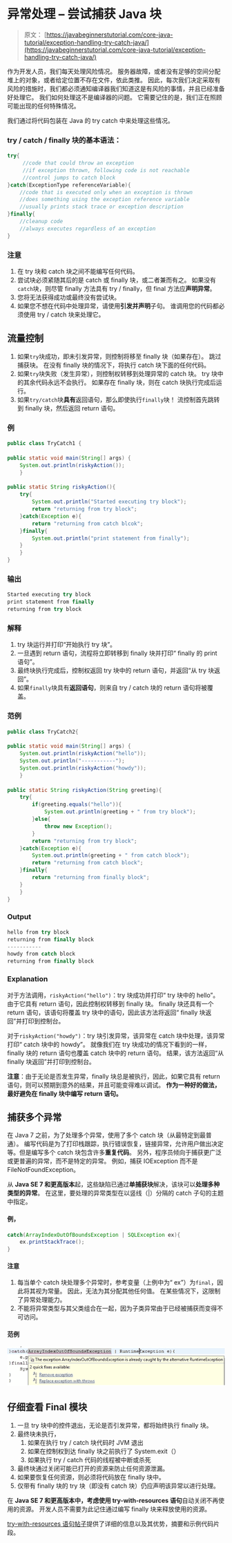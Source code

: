 # 异常处理 – 尝试捕获 Java 块

> 原文： [https://javabeginnerstutorial.com/core-java-tutorial/exception-handling-try-catch-java/](https://javabeginnerstutorial.com/core-java-tutorial/exception-handling-try-catch-java/)

作为开发人员，我们每天处理风险情况。 服务器故障，或者没有足够的空间分配堆上的对象，或者给定位置不存在文件，依此类推。 因此，每次我们决定采取有风险的措施时，我们都必须通知编译器我们知道这是有风险的事情，并且已经准备好处理它。 我们如何处理这不是编译器的问题。 它需要记住的是，我们正在照顾可能出现的任何特殊情况。

我们通过将代码包装在 Java 的 try catch 中来处理这些情况。

### try / catch / finally 块的基本语法：

```java
try{
     //code that could throw an exception
     //if exception thrown, following code is not reachable
     //control jumps to catch block
}catch(ExceptionType referenceVariable){
	//code that is executed only when an exception is thrown
	//does something using the exception reference variable
	//usually prints stack trace or exception description
}finally{
	//cleanup code
	//always executes regardless of an exception
}
```

### 注意

1.  在 try 块和 catch 块之间不能编写任何代码。
2.  尝试块必须紧随其后的是 catch 或 finally 块，或二者兼而有之。 如果没有`catch`块，则尽管 finally 方法具有 try / finally，但 final 方法应**声明异常**。
3.  您将无法获得成功或最终没有尝试块。
4.  如果您不想在代码中处理异常，请使用**引发并声明**子句。 谁调用您的代码都必须使用 try / catch 块来处理它。

## 流量控制

1.  如果`try`块成功，即未引发异常，则控制将移至 finally 块（如果存在）。 跳过捕获块。 在没有 finally 块的情况下，将执行 catch 块下面的任何代码。
2.  如果`try`块失败（发生异常），则控制权转移到处理异常的 catch 块。 try 块中的其余代码永远不会执行。 如果存在 finally 块，则在 catch 块执行完成后运行。
3.  如果`try/catch`块**具有**返回语句，那么即使执行`finally`块！ 流控制首先跳转到 finally 块，然后返回 return 语句。

### 例

```java
public class TryCatch1 {

public static void main(String[] args) {
	System.out.println(riskyAction());
	}

public static String riskyAction(){
	try{
		System.out.println("Started executing try block");
		return "returning from try block";
	}catch(Exception e){
		return "returning from catch blcok";
	}finally{
		System.out.println("print statement from finally");
	}
	}
}
```

### 输出

```java
Started executing try block
print statement from finally
returning from try block
```

### 解释

1.  try 块运行并打印“开始执行 try 块”。
2.  一旦遇到 return 语句，流程将立即转移到 finally 块并打印“ finally 的 print 语句”。
3.  最终块执行完成后，控制权返回 try 块中的 return 语句，并返回“从 try 块返回”。
4.  如果`finally`块具有**返回语句**，则来自 try / catch 块的 return 语句将被覆盖。

### 范例

```java
public class TryCatch2{

public static void main(String[] args) {
	System.out.println(riskyAction("hello"));
	System.out.println("-----------");
	System.out.println(riskyAction("howdy"));
	}

public static String riskyAction(String greeting){
	try{
		if(greeting.equals("hello")){
			System.out.println(greeting + " from try block");
		}else{
			throw new Exception();
		}
		return "returning from try block";
	}catch(Exception e){
		System.out.println(greeting + " from catch block");
		return "returning from catch block";
	}finally{
		return "returning from finally block";
	}
	}
}
```

### Output

```java
hello from try block
returning from finally block
-----------
howdy from catch block
returning from finally block
```

### Explanation

对于方法调用，`riskyAction("hello")`：try 块成功并打印“ try 块中的 hello”。 由于它具有 return 语句，因此控制权转移到 finally 块。 finally 块还具有一个 return 语句，该语句将覆盖 try 块中的语句，因此该方法将返回“ finally 块返回”并打印到控制台。

对于`riskyAction("howdy")`：try 块引发异常，该异常在 catch 块中处理，该异常打印“ catch 块中的 howdy”。 就像我们在 try 块成功的情况下看到的一样，finally 块的 return 语句也覆盖 catch 块中的 return 语句。 结果，该方法返回“从 finally 块返回”并打印到控制台。

**注意**：由于无论是否发生异常，finally 块总是被执行，因此，如果它具有 return 语句，则可以预期到意外的结果，并且可能变得难以调试。 **作为一种好的做法，最好避免在 finally 块中编写 return 语句。**

## 捕获多个异常

在 Java 7 之前，为了处理多个异常，使用了多个 catch 块（从最特定到最普通）。 编写代码是为了打印栈跟踪，执行错误恢复，链接异常，允许用户做出决定等。但是编写多个 catch 块包含许多**重复代码**。 另外，程序员倾向于捕获更广泛或更普遍的异常，而不是特定的异常。 例如，捕获 IOException 而不是 FileNotFoundException。

从 **Java SE 7 和更高版本**起，这些缺陷已通过**单捕获块**解决，该块可以**处理多种类型的异常**。 在这里，要处理的异常类型在以竖线（|）分隔的 catch 子句的主题中指定。

#### 例，

```java
catch(ArrayIndexOutOfBoundsException | SQLException ex){
	ex.printStackTrace();
}
```

#### 注意

1.  每当单个 catch 块处理多个异常时，参考变量（上例中为“ ex”）为`final`，因此将其视为常量。 因此，无法为其分配其他任何值。 在某些情况下，这限制了异常处理能力。
2.  不能将异常类型与其父类组合在一起，因为子类异常由于已经被捕获而变得不可访问。

#### 范例

![multiple exceptions](img/79b92597e16d03f8894d2ed7abbede0e.png)

## 仔细查看 Final 模块

1.  一旦 try 块中的控件退出，无论是否引发异常，都将始终执行 finally 块。
2.  最终块未执行，
    1.  如果在执行 try / catch 块代码时 JVM 退出
    2.  如果在控制权到达 finally 块之前执行了 System.exit（）
    3.  如果执行 try / catch 代码的线程被中断或杀死
3.  最终块通过关闭可能已打开的资源来防止任何资源泄漏。
4.  如果要恢复任何资源，则必须将代码放在 finally 块中。
5.  仅带有 finally 块的 try 块（即没有 catch 块）仍应声明该异常以进行处理。

在 **Java SE 7 和更高版本中，考虑使用 try-with-resources 语句**自动关闭不再使用的资源。 开发人员不需要为此记住通过编写 finally 块来释放使用的资源。

[try-with-resources 语句帖子](https://javabeginnerstutorial.com/core-java-tutorial/exception-handling-try-resources/)提供了详细的信息以及其优势，摘要和示例代码片段。

